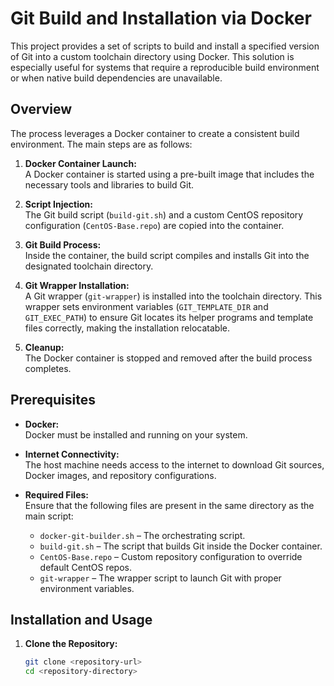 # Git Build and Installation via Docker

This project provides a set of scripts to build and install a specified version of Git into a custom toolchain directory using Docker. This solution is especially useful for systems that require a reproducible build environment or when native build dependencies are unavailable.

## Overview

The process leverages a Docker container to create a consistent build environment. The main steps are as follows:

1. **Docker Container Launch:**  
   A Docker container is started using a pre-built image that includes the necessary tools and libraries to build Git.
   
2. **Script Injection:**  
   The Git build script (`build-git.sh`) and a custom CentOS repository configuration (`CentOS-Base.repo`) are copied into the container.
   
3. **Git Build Process:**  
   Inside the container, the build script compiles and installs Git into the designated toolchain directory.
   
4. **Git Wrapper Installation:**  
   A Git wrapper (`git-wrapper`) is installed into the toolchain directory. This wrapper sets environment variables (`GIT_TEMPLATE_DIR` and `GIT_EXEC_PATH`) to ensure Git locates its helper programs and template files correctly, making the installation relocatable.
   
5. **Cleanup:**  
   The Docker container is stopped and removed after the build process completes.

## Prerequisites

- **Docker:**  
  Docker must be installed and running on your system.

- **Internet Connectivity:**  
  The host machine needs access to the internet to download Git sources, Docker images, and repository configurations.

- **Required Files:**  
  Ensure that the following files are present in the same directory as the main script:
  - `docker-git-builder.sh` – The orchestrating script.
  - `build-git.sh` – The script that builds Git inside the Docker container.
  - `CentOS-Base.repo` – Custom repository configuration to override default CentOS repos.
  - `git-wrapper` – The wrapper script to launch Git with proper environment variables.

## Installation and Usage

1. **Clone the Repository:**

   ```bash
   git clone <repository-url>
   cd <repository-directory>
